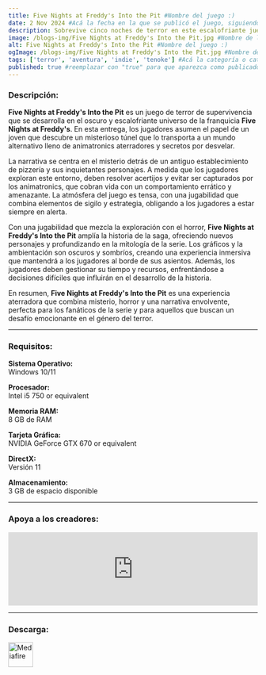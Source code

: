 ```yaml
---
title: Five Nights at Freddy's Into the Pit #Nombre del juego :)
date: 2 Nov 2024 #Acá la fecha en la que se publicó el juego, siguiendo este formato: Dia "30", Mes "Oct", Año "2024" = como debe quedar: 30 Oct 2024
description: Sobrevive cinco noches de terror en este escalofriante juego de aventuras. Viaja entre períodos de tiempo, recoge pistas y escapa de la amenaza que te persigue implacablemente. Muévete rápido y mantente oculto, y puede que sobrevivas. Pero ten cuidado—no es sólo tu propia vida la que está en juego esta vez. #Acá una mini descripción del juego
image: /blogs-img/Five Nights at Freddy's Into the Pit.jpg #Nombre de la imagen, por lo general es exactamente el mismo nombre que el juego excluyendo lo ":" (Dos puntos)
alt: Five Nights at Freddy's Into the Pit #Nombre del juego :)
ogImage: /blogs-img/Five Nights at Freddy's Into the Pit.jpg #Nombre de la imagen, por lo general es exactamente el mismo nombre que el juego excluyendo lo ":" (Dos puntos)
tags: ['terror', 'aventura', 'indie', 'tenoke'] #Acá la categoría o categorías del juego, si es más de una se coloca en este formato: ['categoría1', 'categoría2']
published: true #reemplazar con "true" para que aparezca como publicado
---
```


<!--En VSCode seleccionando una palabra, por ejemplo: "Five Nights at Freddy's Into the Pit" y apretando Ctrl+F2 se seleccionan todas las palabras iguales-->

### Descripción:
**Five Nights at Freddy's Into the Pit** es un juego de terror de supervivencia que se desarrolla en el oscuro y escalofriante universo de la franquicia **Five Nights at Freddy's**. En esta entrega, los jugadores asumen el papel de un joven que descubre un misterioso túnel que lo transporta a un mundo alternativo lleno de animatronics aterradores y secretos por desvelar. 

La narrativa se centra en el misterio detrás de un antiguo establecimiento de pizzería y sus inquietantes personajes. A medida que los jugadores exploran este entorno, deben resolver acertijos y evitar ser capturados por los animatronics, que cobran vida con un comportamiento errático y amenazante. La atmósfera del juego es tensa, con una jugabilidad que combina elementos de sigilo y estrategia, obligando a los jugadores a estar siempre en alerta.

Con una jugabilidad que mezcla la exploración con el horror, **Five Nights at Freddy's Into the Pit** amplía la historia de la saga, ofreciendo nuevos personajes y profundizando en la mitología de la serie. Los gráficos y la ambientación son oscuros y sombríos, creando una experiencia inmersiva que mantendrá a los jugadores al borde de sus asientos. Además, los jugadores deben gestionar su tiempo y recursos, enfrentándose a decisiones difíciles que influirán en el desarrollo de la historia.

En resumen, **Five Nights at Freddy's Into the Pit** es una experiencia aterradora que combina misterio, horror y una narrativa envolvente, perfecta para los fanáticos de la serie y para aquellos que buscan un desafío emocionante en el género del terror.

<!--Prompt para Chat-GPT: Hazme una descripción para el juego "Five Nights at Freddy's Into the Pit" y cada que menciones "Five Nights at Freddy's Into the Pit" ponlo en negrita -->

---

### Requisitos:
**Sistema Operativo:**  
Windows 10/11

**Procesador:**  
Intel i5 750 or equivalent

**Memoria RAM:**  
8 GB de RAM

**Tarjeta Gráfica:**  
NVIDIA GeForce GTX 670 or equivalent

**DirectX:**  
Versión 11

**Almacenamiento:**  
3 GB de espacio disponible

<!--Si falta o sobra un requisito se quita o se agrega manteniendo el mismo formato-->

---

### Apoya a los creadores:
<iframe src="https://store.steampowered.com/widget/2638370/" frameborder="0" style="background-color: transparent; width: 100% !important; aspect-ratio: 646 / 190;"></iframe>

<!--Reemplazar los numeros (AppID) del juego (en este caso 2668510) por el numero (AppID) correspondiente con el juego a publicar-->
<!--El AppID se encuentra en la URL del Juego en Steam-->

---

### Descarga:

[<img src="https://gist.github.com/cxmeel/0dbc95191f239b631c3874f4ccf114e2/raw/download.svg" alt="Mediafire" height="50" />](https://www.mediafire.com/file/7n3qnirtydzbryy/Five_Nights_at_Freddy%2527s_Into_the_Pit_-_By_Nicolhetti_Projects.zip/file)

<!-- # se debe reemplazar por el link de descarga-->

<!--NOMBRE-DEL-SERVICIO se debe reemplazar por el servicio donde está subido el juego-->